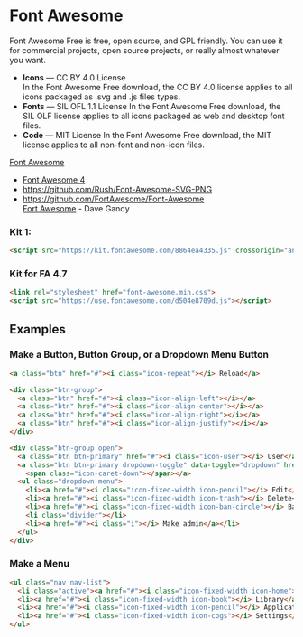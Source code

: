 # Font Awesome

Font Awesome Free is free, open source, and GPL friendly. You can use it for commercial projects, open source projects, or really almost whatever you want.  

- **Icons** — CC BY 4.0 License  
    In the Font Awesome Free download, the CC BY 4.0 license applies to all icons packaged as .svg and .js files types.
- **Fonts** — SIL OFL 1.1 License
    In the Font Awesome Free download, the SIL OLF license applies to all icons packaged as web and desktop font files.
- **Code** — MIT License
    In the Font Awesome Free download, the MIT license applies to all non-font and non-icon files.

[Font Awesome](https://fontawesome.com/) 
- [Font Awesome 4](https://fontawesome.com/v4.7/)
- https://github.com/Rush/Font-Awesome-SVG-PNG
- https://github.com/FortAwesome/Font-Awesome  
[Fort Awesome](https://fortawesome.com) - Dave Gandy

### Kit 1: 
```html
<script src="https://kit.fontawesome.com/8864ea4335.js" crossorigin="anonymous"></script>
``` 

### Kit for FA 4.7
```html
<link rel="stylesheet" href="font-awesome.min.css">
<script src="https://use.fontawesome.com/d504e8709d.js"></script>
```

## Examples

### Make a Button, Button Group, or a Dropdown Menu Button
```html
<a class="btn" href="#"><i class="icon-repeat"></i> Reload</a>

<div class="btn-group">
  <a class="btn" href="#"><i class="icon-align-left"></i></a>
  <a class="btn" href="#"><i class="icon-align-center"></i></a>
  <a class="btn" href="#"><i class="icon-align-right"></i></a>
  <a class="btn" href="#"><i class="icon-align-justify"></i></a>
</div>

<div class="btn-group open">
  <a class="btn btn-primary" href="#"><i class="icon-user"></i> User</a>
  <a class="btn btn-primary dropdown-toggle" data-toggle="dropdown" href="#">
    <span class="icon-caret-down"></span></a>
  <ul class="dropdown-menu">
    <li><a href="#"><i class="icon-fixed-width icon-pencil"></i> Edit</a></li>
    <li><a href="#"><i class="icon-fixed-width icon-trash"></i> Delete</a></li>
    <li><a href="#"><i class="icon-fixed-width icon-ban-circle"></i> Ban</a></li>
    <li class="divider"></li>
    <li><a href="#"><i class="i"></i> Make admin</a></li>
  </ul>
</div>
```

### Make a Menu
```html
<ul class="nav nav-list">
  <li class="active"><a href="#"><i class="icon-fixed-width icon-home"></i> Home</a></li>
  <li><a href="#"><i class="icon-fixed-width icon-book"></i> Library</a></li>
  <li><a href="#"><i class="icon-fixed-width icon-pencil"></i> Applications</a></li>
  <li><a href="#"><i class="icon-fixed-width icon-cogs"></i> Settings</a></li>
</ul>
```

